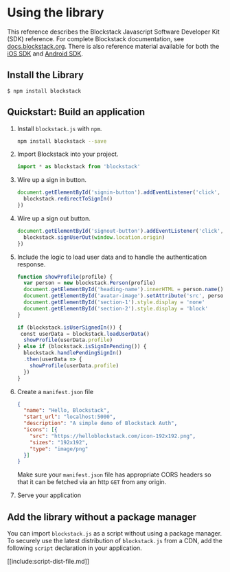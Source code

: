 # Using the library

This reference describes the Blockstack Javascript Software Developer Kit (SDK) reference. For complete Blockstack documentation, see [docs.blockstack.org](https://docs.blockstack.org/). There is also reference material available for both the [iOS SDK](https://blockstack.github.io/blockstack-ios/) and [Android SDK](https://blockstack.github.io/blockstack-android/).



## Install the Library

    $ npm install blockstack


## Quickstart: Build an application

1.  Install `blockstack.js` with `npm`.

    ```bash
    npm install blockstack --save
    ```

2. Import Blockstack into your project.

    ```js
    import * as blockstack from 'blockstack'
    ```

3. Wire up a sign in button.

    ```js
    document.getElementById('signin-button').addEventListener('click', function() {
      blockstack.redirectToSignIn()
    })
    ```

4. Wire up a sign out button.

    ```js
    document.getElementById('signout-button').addEventListener('click', function() {
      blockstack.signUserOut(window.location.origin)
    })
    ```

5. Include the logic to load user data and to handle the authentication
   response.

    ```js
    function showProfile(profile) {
      var person = new blockstack.Person(profile)
      document.getElementById('heading-name').innerHTML = person.name()
      document.getElementById('avatar-image').setAttribute('src', person.avatarUrl())
      document.getElementById('section-1').style.display = 'none'
      document.getElementById('section-2').style.display = 'block'
    }

    if (blockstack.isUserSignedIn()) {
     const userData = blockstack.loadUserData()
      showProfile(userData.profile)
    } else if (blockstack.isSignInPending()) {
      blockstack.handlePendingSignIn()
      .then(userData => {
        showProfile(userData.profile)
      })
    }
    ```

6. Create a `manifest.json` file

    ```json
    {
      "name": "Hello, Blockstack",
      "start_url": "localhost:5000",
      "description": "A simple demo of Blockstack Auth",
      "icons": [{
        "src": "https://helloblockstack.com/icon-192x192.png",
        "sizes": "192x192",
        "type": "image/png"
      }]
    }
    ```

    Make sure your `manifest.json` file has appropriate CORS headers so that it
    can be fetched via an http `GET` from any origin.

7. Serve your application

## Add the library without a package manager

You can import `blockstack.js` as a script without using a package manager. To securely use the latest distribution of `blockstack.js` from a CDN, add the following `script` declaration in your application. 

[[include:script-dist-file.md]]
